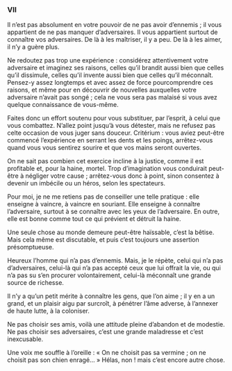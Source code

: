 ### VII

Il n’est pas absolument en votre pouvoir de ne pas avoir d’ennemis ; il vous appartient de ne pas manquer d’adversaires. Il vous appartient surtout de connaître vos adversaires. De là à les maîtriser, il y a peu. De là à les aimer, il n’y a guère plus.

Ne redoutez pas trop une expérience : considérez attentivement votre adversaire et imaginez ses raisons, celles qu’il brandit aussi bien que celles qu’il dissimule, celles qu’il invente aussi bien que celles qu’il méconnaît. Pensez-y assez longtemps et avec assez de force pourcomprendre ces raisons, et même pour en découvrir de nouvelles auxquelles votre adversaire n’avait pas songé ; cela ne vous sera pas malaisé si vous avez quelque connaissance de vous-même.

Faites donc un effort soutenu pour vous substituer, par l’esprit, à celui que vous combattez. N’allez point jusqu’à vous détester, mais ne refusez pas celte occasion de vous juger sans douceur. Critérium : vous aviez peut-être commencé l’expérience en serrant les dents et les poings, arrêtez-vous quand vous vous sentirez sourire et que vos mains seront ouvertes.

On ne sait pas combien cet exercice incline à la justice, comme il est profitable et, pour la haine, mortel. Trop d’imagination vous conduirait peut-être à négliger votre cause ; arrêtez-vous donc à point, sinon consentez à devenir un imbécile ou un héros, selon les spectateurs.

Pour moi, je ne me retiens pas de conseiller une telle pratique : elle enseigne à vaincre, à vaincre en souriant. Elle enseigne à connaître l’adversaire, surtout à se connaître avec les yeux de l’adversaire. En outre, elle est bonne comme tout ce qui prévient et détruit la haine.

Une seule chose au monde demeure peut-être haïssable, c’est la bêtise. Mais cela même est discutable, et puis c’est toujours une assertion présomptueuse.

Heureux l’homme qui n’a pas d’ennemis. Mais, je le répète, celui qui n’a pas d’adversaires, celui-là qui n’a pas accepté ceux que lui offrait la vie, ou qui n’a pas su s’en procurer volontairement, celui-là méconnaît une grande source de richesse.

Il n’y a qu’un petit mérite à connaître les gens, que l’on aime ; il y en a un grand, et un plaisir aigu par surcroît, à pénétrer l’âme adverse, à l’annexer de haute lutte, à la coloniser.

Ne pas choisir ses amis, voilà une attitude pleine d’abandon et de modestie. Ne pas choisir ses adversaires, c’est une grande maladresse et c’est inexcusable.

Une voix me souffle à l’oreille : « On ne choisit pas sa vermine ; on ne choisit pas son chien enragé... » Hélas, non ! mais c’est encore autre chose.
